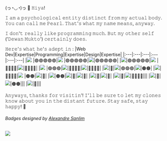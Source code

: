 
(っ◔◡◔)っ 🖤️ 𝙷𝚒𝚢𝚊!

𝙸 𝚊𝚖 𝚊 𝚙𝚜𝚢𝚌𝚑𝚘𝚕𝚘𝚐𝚒𝚌𝚊𝚕 𝚎𝚗𝚝𝚒𝚝𝚢 𝚍𝚒𝚜𝚝𝚒𝚗𝚌𝚝 𝚏𝚛𝚘𝚖 𝚖𝚢 𝚊𝚌𝚝𝚞𝚊𝚕 𝚋𝚘𝚍𝚢.
𝚈𝚘𝚞 𝚌𝚊𝚗 𝚌𝚊𝚕𝚕 𝚖𝚎 𝙿𝚎𝚊𝚛𝚕. 𝚃𝚑𝚊𝚝'𝚜 𝚠𝚑𝚊𝚝 𝚖𝚢 𝚗𝚊𝚖𝚎 𝚖𝚎𝚊𝚗𝚜, 𝚊𝚗𝚢𝚠𝚊𝚢.

𝙸 𝚍𝚘𝚗'𝚝 𝚛𝚎𝚊𝚕𝚕𝚢 𝚕𝚒𝚔𝚎 𝚙𝚛𝚘𝚐𝚛𝚊𝚖𝚖𝚒𝚗𝚐 𝚖𝚞𝚌𝚑. 𝙱𝚞𝚝 𝚖𝚢 𝚘𝚝𝚑𝚎𝚛 𝚜𝚎𝚕𝚏 ('𝙳𝚎𝚠𝚊𝚗 𝙼𝚞𝚔𝚝𝚘') 𝚌𝚎𝚛𝚝𝚊𝚒𝚗𝚕𝚢 𝚍𝚘𝚎𝚜.


𝙷𝚎𝚛𝚎'𝚜 𝚠𝚑𝚊𝚝 𝚑𝚎'𝚜 𝚊𝚍𝚎𝚙𝚝 𝚒𝚗 :
|Web Dev|Expertise|Programming|Expertise|Design|Expertise|
|:---|:---|:---|:---|:---|:---|
|<a href="#"><img src="https://img.shields.io/badge/HTML5-E34F26?style=for-the-badge&logo=html5&logoColor=white" /></a> |🟣🟣🟣🟣🟣|<a href="#"><img src="https://img.shields.io/badge/Python-3776AB?style=for-the-badge&logo=python&logoColor=white" /></a> |🟣🟣🟣🟣🟣|<a href="#"><img src="https://img.shields.io/badge/Canva-%2300C4CC.svg?&style=for-the-badge&logo=Canva&logoColor=white" /></a>|🟣🟣🟣🟣🟣|
|<a href="#"><img src="https://img.shields.io/badge/JavaScript-F7DF1E?style=for-the-badge&logo=javascript&logoColor=black" /></a>|🟣🟣🟣🟣🟣|<a href="#"><img src="https://img.shields.io/badge/Java-ED8B00?style=for-the-badge&logo=java&logoColor=white" /></a> |🔵🔵🔵🔵|<a href="#"><img src="https://img.shields.io/badge/Adobe%20Photoshop-31A8FF?style=for-the-badge&logo=Adobe%20Photoshop&logoColor=black" /></a>|🔵🔵🔵🔵|
|<a href="#"><img src="https://img.shields.io/badge/CSS3-1572B6?style=for-the-badge&logo=css3&logoColor=white" /></a> |🟢🟢🟢|<a href="#"><img src="https://img.shields.io/badge/C-00599C?style=for-the-badge&logo=c&logoColor=white" /></a>|🔵🔵🔵🔵|<a href="#"><img src="https://img.shields.io/badge/gimp-5C5543?style=for-the-badge&logo=gimp&logoColor=white" /></a>|🔵🔵🔵🔵|
|<a href="#"><img src="https://img.shields.io/badge/Flask-000000?style=for-the-badge&logo=flask&logoColor=white" /></a>|🐣|<a href="#"><img src="https://img.shields.io/badge/C%23-239120?style=for-the-badge&logo=c-sharp&logoColor=white" /></a>|🟢🟢🟢|<a href="#"><img src="https://img.shields.io/badge/Inkscape-000000?style=for-the-badge&logo=Inkscape&logoColor=white" /></a>|🟠🟠|
|<a href="#"><img src="https://img.shields.io/badge/MongoDB-4EA94B?style=for-the-badge&logo=mongodb&logoColor=white" /></a>|🔵🔵🔵🔵|<a href="#"><img src="https://img.shields.io/badge/R-276DC3?style=for-the-badge&logo=r&logoColor=white" /></a> |🟠🟠|<a href="#"><img src="https://img.shields.io/badge/Unity-100000?style=for-the-badge&logo=unity&logoColor=white" /></a>|🐣|
|![](https://img.shields.io/badge/Jekyll-CC0000?style=for-the-badge&logo=Jekyll&logoColor=white)|🟠🟠|<a href="#"><img src="https://img.shields.io/badge/Rust-000000?style=for-the-badge&logo=rust&logoColor=white" /></a>|🐣|<a href="#"><img src="https://img.shields.io/badge/blender-%23F5792A.svg?style=for-the-badge&logo=blender&logoColor=white" /></a>|🐣|
|<a href="#"><img src="https://img.shields.io/badge/firebase-ffca28?style=for-the-badge&logo=firebase&logoColor=black" /></a>|🐣|<a href="#"><img src="https://img.shields.io/badge/Go-00ADD8?style=for-the-badge&logo=go&logoColor=white" /></a>|🐣|
|![](https://img.shields.io/badge/React-20232A?style=for-the-badge&logo=react&logoColor=61DAFB)|🐣|![](https://img.shields.io/badge/Node.js-339933?style=for-the-badge&logo=nodedotjs&logoColor=white)|🔵🔵🔵🔵|||
|![](https://img.shields.io/badge/Socket.io-010101?&style=for-the-badge&logo=Socket.io&logoColor=white)|🐣|![](https://img.shields.io/badge/Electron-2B2E3A?style=for-the-badge&logo=electron&logoColor=9FEAF9)|🟠🟠|||
|![](https://img.shields.io/badge/Vue.js-35495E?style=for-the-badge&logo=vuedotjs&logoColor=4FC08D)|🐣|||


𝙰𝚗𝚢𝚠𝚊𝚢𝚜, 𝚝𝚑𝚊𝚗𝚔𝚜 𝚏𝚘𝚛 𝚟𝚒𝚜𝚒𝚝𝚒𝚗'! 𝙸'𝚕𝚕 𝚋𝚎 𝚜𝚞𝚛𝚎 𝚝𝚘 𝚕𝚎𝚝 𝚖𝚢 𝚌𝚕𝚘𝚗𝚎𝚜 𝚔𝚗𝚘𝚠 𝚊𝚋𝚘𝚞𝚝 𝚢𝚘𝚞 𝚒𝚗 𝚝𝚑𝚎 𝚍𝚒𝚜𝚝𝚊𝚗𝚝 𝚏𝚞𝚝𝚞𝚛𝚎. 𝚂𝚝𝚊𝚢 𝚜𝚊𝚏𝚎, 𝚜𝚝𝚊𝚢 𝚑𝚊𝚙𝚙𝚢! 🖤️

###### Badges designed by [Alexandre Sanlim](https://github.com/alexandresanlim/Badges4-README.md-Profile)

<!-- WOW, YOU'RE ACTUALLY READING THE SOURCE! NO PROBLEM, WE ALL LEARN FROM EXAMPLES ANYWAY. 😄 -->
![](https://komarev.com/ghpvc/?username=dmimukto)
